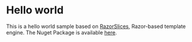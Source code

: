 # Hello world

This is a hello world sample based on [RazorSlices](https://github.com/DamianEdwards/RazorSlices), Razor-based template engine. The Nuget Package is available [here](https://www.nuget.org/packages/RazorSlices).

